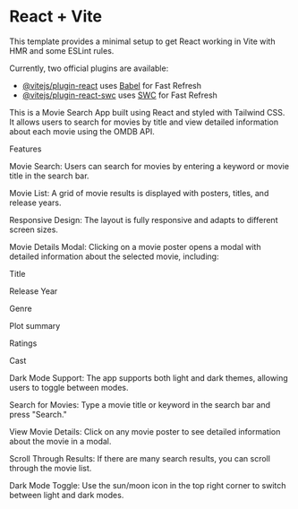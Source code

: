 # React + Vite

This template provides a minimal setup to get React working in Vite with HMR and some ESLint rules.

Currently, two official plugins are available:

- [@vitejs/plugin-react](https://github.com/vitejs/vite-plugin-react/blob/main/packages/plugin-react/README.md) uses [Babel](https://babeljs.io/) for Fast Refresh
- [@vitejs/plugin-react-swc](https://github.com/vitejs/vite-plugin-react-swc) uses [SWC](https://swc.rs/) for Fast Refresh



This is a Movie Search App built using React and styled with Tailwind CSS. It allows users to search for movies
by title and view detailed information about each movie using the OMDB API.

Features

Movie Search: Users can search for movies by entering a keyword or movie title in the search bar.

Movie List: A grid of movie results is displayed with posters, titles, and release years.

Responsive Design: The layout is fully responsive and adapts to different screen sizes.

Movie Details Modal: Clicking on a movie poster opens a modal with detailed information about the selected movie, including:

Title

Release Year

Genre

Plot summary

Ratings

Cast

Dark Mode Support: 
    The app supports both light and dark themes, allowing users to toggle between modes.


Search for Movies: Type a movie title or keyword in the search bar and press "Search."

View Movie Details: Click on any movie poster to see detailed information about the movie in a modal.

Scroll Through Results: If there are many search results, you can scroll through the movie list.

Dark Mode Toggle: Use the sun/moon icon in the top right corner to switch between light and dark modes.